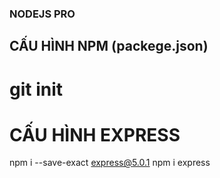### NODEJS PRO 
## CẤU HÌNH NPM (packege.json)
# git init 
# CẤU HÌNH EXPRESS
npm i --save-exact express@5.0.1
npm i express
